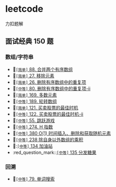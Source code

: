 # leetcode
力扣题解

## 面试经典 150 题

### 数组/字符串

* :tada:[`[简单]` 88. 合并两个有序数组](./subjects/88.%E5%90%88%E5%B9%B6%E4%B8%A4%E4%B8%AA%E6%9C%89%E5%BA%8F%E6%95%B0%E7%BB%84.js)   
* :tada:[`[简单]` 27. 移除元素](./subjects/27.%E7%A7%BB%E9%99%A4%E5%85%83%E7%B4%A0.js)
* :tada:[`[简单]` 26. 删除有序数组中的重复项](./subjects/26.%E5%88%A0%E9%99%A4%E6%9C%89%E5%BA%8F%E6%95%B0%E7%BB%84%E4%B8%AD%E7%9A%84%E9%87%8D%E5%A4%8D%E9%A1%B9.js)
* :tada:[`[中等]` 80. 删除有序数组中的重复项-ii](./subjects/80.%E5%88%A0%E9%99%A4%E6%9C%89%E5%BA%8F%E6%95%B0%E7%BB%84%E4%B8%AD%E7%9A%84%E9%87%8D%E5%A4%8D%E9%A1%B9-ii.js)
* :tada:[`[简单]` 169. 多数元素](./subjects/169.%E5%A4%9A%E6%95%B0%E5%85%83%E7%B4%A0.js)
* :tada:[`[中等]` 189. 轮转数组](./subjects/189.%E8%BD%AE%E8%BD%AC%E6%95%B0%E7%BB%84.js)
* :tada:[`[简单]` 121. 买卖股票的最佳时机](./subjects/121.%E4%B9%B0%E5%8D%96%E8%82%A1%E7%A5%A8%E7%9A%84%E6%9C%80%E4%BD%B3%E6%97%B6%E6%9C%BA.js)
* :construction:[`[中等]` 122. 买卖股票的最佳时机-ii](./subjects/122.%E4%B9%B0%E5%8D%96%E8%82%A1%E7%A5%A8%E7%9A%84%E6%9C%80%E4%BD%B3%E6%97%B6%E6%9C%BA-ii.js)
* :tada:[`[中等]` 55. 跳跃游戏](./subjects/55.%E8%B7%B3%E8%B7%83%E6%B8%B8%E6%88%8F.js)
* :tada:[`[中等]` 274. H 指数](./subjects/274.h-%E6%8C%87%E6%95%B0.js)
* :tada:[`[中等]` 380 O(1) 时间插入、删除和获取随机元素](./subjects/380.o-1-%E6%97%B6%E9%97%B4%E6%8F%92%E5%85%A5%E3%80%81%E5%88%A0%E9%99%A4%E5%92%8C%E8%8E%B7%E5%8F%96%E9%9A%8F%E6%9C%BA%E5%85%83%E7%B4%A0.js)
* :tada:[`[中等]` 238 除自身以外数组的乘积](./subjects/238.%E9%99%A4%E8%87%AA%E8%BA%AB%E4%BB%A5%E5%A4%96%E6%95%B0%E7%BB%84%E7%9A%84%E4%B9%98%E7%A7%AF.js)
* :construction::[`[中等]` 134 加油站](./subjects/134.%E5%8A%A0%E6%B2%B9%E7%AB%99.js)
* :red_question_mark::[`[中等]` 135 分发糖果](./subjects/135.%E5%88%86%E5%8F%91%E7%B3%96%E6%9E%9C.js)

### 回溯

* :tada:[`[中等]` 79. 单词搜索](./subjects/79.%E5%8D%95%E8%AF%8D%E6%90%9C%E7%B4%A2.js)
